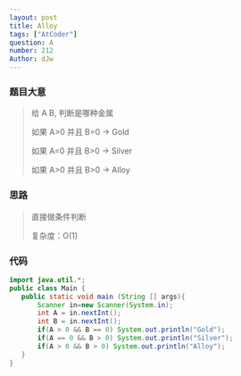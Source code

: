 ```yaml
---
layout: post
title: Alloy
tags: ["AtCoder"]
question: A
number: 212
Author: dJw
---
```


### 题目大意

> 给 A B, 判断是哪种金属
>
> 如果 A>0 并且 B=0    -> Gold
>
> 如果 A=0 并且 B>0    -> Silver
>
> 如果 A>0 并且 B>0    -> Alloy

### 思路

> 直接做条件判断
>
> 复杂度：O(1)

### 代码

~~~java
import java.util.*;
public class Main {
   public static void main (String [] args){
       Scanner in=new Scanner(System.in);
       int A = in.nextInt();
       int B = in.nextInt();
       if(A > 0 && B == 0) System.out.println("Gold");
       if(A == 0 && B > 0) System.out.println("Silver");
       if(A > 0 && B > 0) System.out.println("Alloy");
   } 
}
~~~

